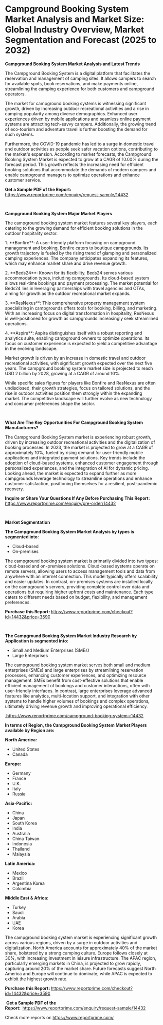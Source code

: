 <p><h1>Campground Booking System Market Analysis and Market Size: Global Industry Overview, Market Segmentation and Forecast (2025 to 2032)</h1></p><p><strong>Campground Booking System Market Analysis and Latest Trends</strong></p>
<p><p>The Campground Booking System is a digital platform that facilitates the reservation and management of camping sites. It allows campers to search for available spots, book reservations, and make payments online, streamlining the camping experience for both customers and campground operators. </p><p>The market for campground booking systems is witnessing significant growth, driven by increasing outdoor recreational activities and a rise in camping popularity among diverse demographics. Enhanced user experiences driven by mobile applications and seamless online payment systems are attracting tech-savvy campers. Additionally, the growing trend of eco-tourism and adventure travel is further boosting the demand for such systems.</p><p>Furthermore, the COVID-19 pandemic has led to a surge in domestic travel and outdoor activities as people seek safer vacation options, contributing to the market's expansion. According to market forecasts, the Campground Booking System Market is expected to grow at a CAGR of 10.00% during the forecast period. This growth reflects the increasing need for efficient booking solutions that accommodate the demands of modern campers and enable campground managers to optimize operations and enhance customer service.</p></p>
<p><strong>Get a Sample PDF of the Report:&nbsp;</strong> <a href="https://www.reportprime.com/enquiry/request-sample/14432?utm_campaign=2935&utm_medium=2&utm_source=Github&utm_content=ia&utm_term=20032025&utm_id=campground-booking-system">https://www.reportprime.com/enquiry/request-sample/14432</a></p>
<p>&nbsp;</p>
<p><strong>Campground Booking System Major Market Players</strong></p>
<p><p>The campground booking system market features several key players, each catering to the growing demand for efficient booking solutions in the outdoor hospitality sector. </p><p>1. **Bonfire**: A user-friendly platform focusing on campground management and booking, Bonfire caters to boutique campgrounds. Its growth trajectory is fueled by the rising trend of glamping and personalized camping experiences. The company anticipates expanding its features, which may enhance market share and drive revenue growth.</p><p>2. **Beds24**: Known for its flexibility, Beds24 serves various accommodation types, including campgrounds. Its cloud-based system allows real-time bookings and payment processing. The market potential for Beds24 lies in leveraging partnerships with travel agencies and OTAs, aiming for growth as the outdoor recreational market expands.</p><p>3. **ResNexus**: This comprehensive property management system specializing in campgrounds offers tools for booking, billing, and marketing. With an increasing focus on digital transformation in hospitality, ResNexus is well-positioned for growth as campgrounds increasingly seek streamlined operations.</p><p>4. **Aspira**: Aspira distinguishes itself with a robust reporting and analytics suite, enabling campground owners to optimize operations. Its focus on customer experience is expected to yield a competitive advantage in the evolving landscape.</p><p>Market growth is driven by an increase in domestic travel and outdoor recreational activities, with significant growth expected over the next five years. The campground booking system market size is projected to reach USD 2 billion by 2028, growing at a CAGR of around 10%. </p><p>While specific sales figures for players like Bonfire and ResNexus are often undisclosed, their growth strategies, focus on tailored solutions, and the rise in outdoor activities position them strongly within the expanding market. The competitive landscape will further evolve as new technology and consumer preferences shape the sector.</p></p>
<p>&nbsp;</p>
<p><strong>What Are The Key Opportunities For Campground Booking System Manufacturers?</strong></p>
<p><p>The Campground Booking System market is experiencing robust growth, driven by increasing outdoor recreational activities and the digitalization of booking processes. In 2023, the market is projected to grow at a CAGR of approximately 10%, fueled by rising demand for user-friendly mobile applications and integrated payment solutions. Key trends include the adoption of cloud-based systems, enhanced customer engagement through personalized experiences, and the integration of AI for dynamic pricing. Looking ahead, the market is expected to expand further as more campgrounds leverage technology to streamline operations and enhance customer satisfaction, positioning themselves for a resilient, post-pandemic recovery.</p></p>
<p><strong>Inquire or Share Your Questions If Any Before Purchasing This Report:</strong> <a href="https://www.reportprime.com/enquiry/pre-order/14432?utm_campaign=2935&utm_medium=2&utm_source=Github&utm_content=ia&utm_term=20032025&utm_id=campground-booking-system">https://www.reportprime.com/enquiry/pre-order/14432</a></p>
<p>&nbsp;</p>
<p><strong>Market Segmentation</strong></p>
<p><strong>The Campground Booking System Market Analysis by types is segmented into:</strong></p>
<p><ul><li>Cloud-based</li><li>On-premises</li></ul></p>
<p><p>The campground booking system market is primarily divided into two types: cloud-based and on-premises solutions. Cloud-based systems operate on remote servers, allowing users to access management tools and data from anywhere with an internet connection. This model typically offers scalability and easier updates. In contrast, on-premises systems are installed locally on the campground's servers, providing complete control over data and operations but requiring higher upfront costs and maintenance. Each type caters to different needs based on budget, flexibility, and management preferences.</p></p>
<p><strong>Purchase this Report:&nbsp;</strong><a href="https://www.reportprime.com/checkout?id=14432&price=3590&utm_campaign=2935&utm_medium=2&utm_source=Github&utm_content=ia&utm_term=20032025&utm_id=campground-booking-system">https://www.reportprime.com/checkout?id=14432&price=3590</a></p>
<p>&nbsp;</p>
<p><strong>The Campground Booking System Market Industry Research by Application is segmented into:</strong></p>
<p><ul><li>Small and Medium Enterprises (SMEs)</li><li>Large Enterprises</li></ul></p>
<p><p>The campground booking system market serves both small and medium enterprises (SMEs) and large enterprises by streamlining reservation processes, enhancing customer experiences, and optimizing resource management. SMEs benefit from cost-effective solutions that enable efficient management of bookings and customer interactions, often with user-friendly interfaces. In contrast, large enterprises leverage advanced features like analytics, multi-location support, and integration with other systems to handle higher volumes of bookings and complex operations, ultimately driving revenue growth and improving operational efficiency.</p></p>
<p><a href="https://www.reportprime.com/campground-booking-system-r14432?utm_campaign=2935&utm_medium=2&utm_source=Github&utm_content=ia&utm_term=20032025&utm_id=campground-booking-system">&nbsp;https://www.reportprime.com/campground-booking-system-r14432</a></p>
<p><strong>In terms of Region, the Campground Booking System Market Players available by Region are:</strong></p>
<p>
    <p> <strong> North America: </strong>
        <ul>
            <li>United States</li>
            <li>Canada</li>
        </ul>
        </p> 
    <p> <strong> Europe: </strong>
        <ul>
            <li>Germany</li>
            <li>France</li>
            <li>U.K.</li>
            <li>Italy</li>
            <li>Russia</li>
        </ul>
        </p> 
    <p> <strong> Asia-Pacific: </strong>
        <ul>
            <li>China</li>
            <li>Japan</li>
            <li>South Korea</li>
            <li>India</li>
            <li>Australia</li>
            <li>China Taiwan</li>
            <li>Indonesia</li>
            <li>Thailand</li>
            <li>Malaysia</li>
        </ul>
        </p> 
    <p> <strong> Latin America: </strong>
        <ul>
            <li>Mexico</li>
            <li>Brazil</li>
            <li>Argentina Korea</li>
            <li>Colombia</li>
        </ul>
        </p> 
    <p> <strong> Middle East & Africa: </strong>
        <ul>
            <li>Turkey</li>
            <li>Saudi</li>
            <li>Arabia</li>
            <li>UAE</li>
            <li>Korea</li>
        </ul>
    </p>
    </p>
<p><p>The campground booking system market is experiencing significant growth across various regions, driven by a surge in outdoor activities and digitalization. North America accounts for approximately 40% of the market share, bolstered by a strong camping culture. Europe follows closely at 30%, with increasing investment in leisure infrastructure. The APAC region, particularly emerging markets in China, is projected to grow rapidly, capturing around 20% of the market share. Future forecasts suggest North America and Europe will continue to dominate, while APAC is expected to exhibit the highest growth rate.</p></p>
<p><strong>Purchase this Report: </strong><a href="https://www.reportprime.com/checkout?id=14432&price=3590&utm_campaign=2935&utm_medium=2&utm_source=Github&utm_content=ia&utm_term=20032025&utm_id=campground-booking-system">https://www.reportprime.com/checkout?id=14432&price=3590</a></p>
<p>&nbsp;<strong>Get a Sample PDF of the Report:&nbsp;&nbsp;</strong><a href="https://www.reportprime.com/enquiry/request-sample/14432?utm_campaign=2935&utm_medium=2&utm_source=Github&utm_content=ia&utm_term=20032025&utm_id=campground-booking-system">https://www.reportprime.com/enquiry/request-sample/14432</a></p>
<p><strong></strong></p>
<p>Check more reports on <a href="https://www.reportprime.com/?utm_campaign=2935&utm_medium=2&utm_source=Github&utm_content=ia&utm_term=20032025&utm_id=campground-booking-system">https://www.reportprime.com/</a></p>